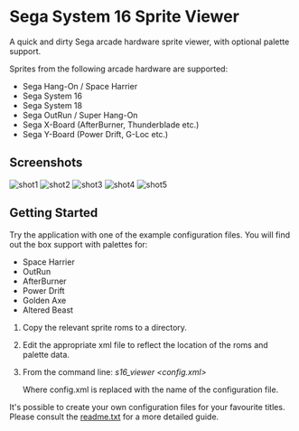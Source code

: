 # Sega System 16 Sprite Viewer


A quick and dirty Sega arcade hardware sprite viewer, with optional palette support. 

Sprites from the following arcade hardware are supported:

- Sega Hang-On / Space Harrier
- Sega System 16
- Sega System 18
- Sega OutRun / Super Hang-On 
- Sega X-Board (AfterBurner, Thunderblade etc.)
- Sega Y-Board (Power Drift, G-Loc etc.)

## Screenshots

![shot1](https://user-images.githubusercontent.com/2414449/114319863-34efac00-9b0b-11eb-9310-2ca82dfd572f.png)
![shot2](https://user-images.githubusercontent.com/2414449/114319864-35884280-9b0b-11eb-802e-49b360ffb0a5.png)
![shot3](https://user-images.githubusercontent.com/2414449/114319865-35884280-9b0b-11eb-9df1-7757d3d7e78a.png)
![shot4](https://user-images.githubusercontent.com/2414449/114319868-35884280-9b0b-11eb-8f78-7069c93fcd13.png)
![shot5](https://user-images.githubusercontent.com/2414449/114319869-3620d900-9b0b-11eb-9b90-9a9577aeed60.png)


## Getting Started

Try the application with one of the example configuration files. You will find out the box support with palettes for:

- Space Harrier
- OutRun
- AfterBurner
- Power Drift
- Golden Axe
- Altered Beast

1. Copy the relevant sprite roms to a directory.
2. Edit the appropriate xml file to reflect the location of the roms and 
   palette data.
3. From the command line: *s16_viewer <config.xml>*

   Where config.xml is replaced with the name of the configuration file.
   
It's possible to create your own configuration files for your favourite titles. Please consult the [readme.txt](https://github.com/djyt/system16_sprite_viewer/blob/main/docs/readme.txt) for a more detailed guide. 

